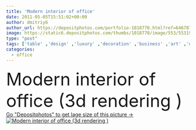 ```yaml
---
title: 'Modern interior of office'
date: 2011-05-05T15:51:02+00:00
author: dmitriy6
author_url: https://depositphotos.com/portfolio-1018770.html?ref=64678756
image: https://static6.depositphotos.com/thumbs/1018770/image/553/5531948/api_thumb_450.jpg?forcejpeg=true
type: "post"
tags: ['table' ,'design' ,'luxury' ,'decoration' ,'business' ,'art' ,'decor' ,'decorate' ,'elegance' ,'comfortable' ,'light' ,'rich' ,'style' ,'vintage' ,'3d' ,'leather' ,'modern' ,'house' ,'office' ,'wall' ,'window' ,'illumination' ,'domestic' ,'interior' ,'home' ,'elegant' ,'stylish' ,'furniture' ,'room' ,'wallpaper' ,'wood' ,'indoors' ,'private' ,'hours' ,'living' ,'apartment' ,'residential' ,'seat' ,'sofa' ,'rendering' ,'couch' ,'cushion' ,'parquet' ,'armchair' ,'of' ,'cabinet' ,'Director' ,'cosiness' ,'curtains' ,'arredamento' ]
categories: 
  - office
---
```

<div aling="center">
            <font size="60"> Modern interior of office (3d rendering )</font>   
</div>
<div>
    <a href='https://depositphotos.com/5531948/stock-photo-modern-interior-of-office.html?ref=64678756' target=_blank > Go "Depositphotos" to get lage size of this picture ->
        <img href='https://depositphotos.com/5531948/stock-photo-modern-interior-of-office.html?ref=64678756' src='https://static6.depositphotos.com/1018770/553/i/950/depositphotos_5531948-stock-photo-modern-interior-of-office.jpg?forcejpeg=true' alt='Modern interior of office (3d rendering )' >
    </a>
</div>
